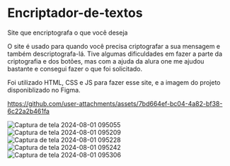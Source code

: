 # Encriptador-de-textos
Site que encriptografa o que você deseja

O site é usado para quando você precisa criptografar a sua mensagem e também descriptografa-lá.
Tive algumas dificuldades em fazer a parte da criptografia e dos botões, mas com a ajuda da alura one me ajudou bastante e consegui fazer o que foi solicitado.

Foi utilizado HTML, CSS e JS para fazer esse site, e a imagem do projeto disponiblizado no Figma.


https://github.com/user-attachments/assets/7bd664ef-bc04-4a82-bf38-6c22a2b461fa

![Captura de tela 2024-08-01 095055](https://github.com/user-attachments/assets/baca22fc-eb53-4654-93ee-52b2bf13c15e)
![Captura de tela 2024-08-01 095209](https://github.com/user-attachments/assets/5199297f-d3cd-4e8e-86ee-b55b4464fe45)
![Captura de tela 2024-08-01 095228](https://github.com/user-attachments/assets/bba2d1b2-4ac2-4473-9896-0d614c08c2fd)
![Captura de tela 2024-08-01 095242](https://github.com/user-attachments/assets/c301c271-5d08-4693-9e8f-d5dae90a7386)
![Captura de tela 2024-08-01 095306](https://github.com/user-attachments/assets/24bf9f98-18a9-4575-ada5-51728474dc24)
